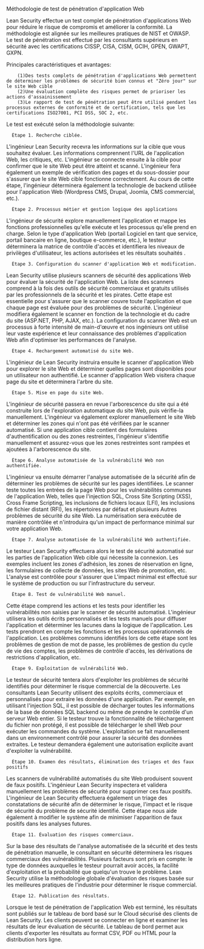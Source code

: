 Méthodologie de test de pénétration d'application Web

Lean Security effectue un test complet de pénétration d'applications Web pour réduire le risque de compromis et améliorer la conformité. La méthodologie est alignée sur les meilleures pratiques de NIST et OWASP. Le test de pénétration est effectué par les consultants supérieurs en sécurité avec les certifications CISSP, CISA, CISM, GCIH, GPEN, GWAPT, GXPN.

Principales caractéristiques et avantages:

        (1)Des tests complets de pénétration d'applications Web permettent de déterminer les problèmes de sécurité bien connus et "Zéro jour" sur le site Web cible
        (2)Une évaluation complète des risques permet de prioriser les actions d'assainissement
        (3)Le rapport de test de pénétration peut être utilisé pendant les processus externes de conformité et de certification, tels que les certifications ISO27001, PCI DSS, SOC 2, etc.

Le test est exécuté selon la méthodologie suivante:




      Étape 1. Recherche ciblée.

L'ingénieur Lean Security recevra les informations sur la cible que vous souhaitez évaluer. Les informations comprennent l'URL de l'application Web, les critiques, etc. L'ingénieur se connecte ensuite à la cible pour confirmer que le site Web peut être atteint et scanné. L'ingénieur fera également un exemple de vérification des pages et du sous-dossier pour s'assurer que le site Web cible fonctionne correctement. Au cours de cette étape, l'ingénieur déterminera également la technologie de backend utilisée pour l'application Web (Wordpress CMS, Drupal, Joomla, CMS commercial, etc.).

      Étape 2. Processus métier et gestion logique des applications

L'ingénieur de sécurité explore manuellement l'application et mappe les fonctions professionnelles qu'elle exécute et les processus qu'elle prend en charge. Selon le type d'application Web (portail Logiciel en tant que service, portail bancaire en ligne, boutique e-commerce, etc.), le testeur déterminera la matrice de contrôle d'accès et identifiera les niveaux de privilèges d'utilisateur, les actions autorisées et les résultats souhaités .

      Étape 3. Configuration du scanner d'application Web et modification.

Lean Security utilise plusieurs scanners de sécurité des applications Web pour évaluer la sécurité de l'application Web. La liste des scanners comprend à la fois des outils de sécurité commerciaux et gratuits utilisés par les professionnels de la sécurité et les pirates. Cette étape est essentielle pour s'assurer que le scanner couvre toute l'application et que chaque page est évaluée pour des problèmes de sécurité. L'ingénieur modifiera également le scanner en fonction de la technologie et du cadre du site (ASP.NET, PHP, AJAX, etc.). La configuration du scanner Web est un processus à forte intensité de main-d'œuvre et nos ingénieurs ont utilisé leur vaste expérience et leur connaissance des problèmes d'application Web afin d'optimiser les performances de l'analyse.

      Étape 4. Rechargement automatisé du site Web.

L'ingénieur de Lean Security instruira ensuite le scanner d'application Web pour explorer le site Web et déterminer quelles pages sont disponibles pour un utilisateur non authentifié. Le scanner d'application Web visitera chaque page du site et déterminera l'arbre du site.

      Étape 5. Mise en page du site Web.

L'ingénieur de sécurité passera en revue l'arborescence du site qui a été construite lors de l'exploration automatique du site Web, puis vérifie-la manuellement. L'ingénieur va également explorer manuellement le site Web et déterminer les zones qui n'ont pas été vérifiées par le scanner automatisé. Si une application cible contient des formulaires d'authentification ou des zones restreintes, l'ingénieur s'identifie manuellement et assurez-vous que les zones restreintes sont rampées et ajoutées à l'arborescence du site.

      Étape 6. Analyse automatisée de la vulnérabilité Web non authentifiée.
  
 L'ingénieur va ensuite démarrer l'analyse automatisée de la sécurité afin de déterminer les problèmes de sécurité sur les pages identifiées. Le scanner teste toutes les entrées de la page Web pour les vulnérabilités communes de l'application Web, telles que l'injection SQL, Cross Site Scripting (XSS), Cross Frame Scripting, les inclusions de fichiers locaux (LFI), les inclusions de fichier distant (RFI), les répertoires par défaut et plusieurs Autres problèmes de sécurité du site Web. La numérisation sera exécutée de manière contrôlée et n'introduira qu'un impact de performance minimal sur votre application Web.
 
      Étape 7. Analyse automatisée de la vulnérabilité Web authentifiée.
     
Le testeur Lean Security effectuera alors le test de sécurité automatisé sur les parties de l'application Web cible qui nécessite la connexion. Les exemples incluent les zones d'adhésion, les zones de réservation en ligne, les formulaires de collecte de données, les sites Web de promotion, etc. L'analyse est contrôlée pour s'assurer que L'impact minimal est effectué sur le système de production ou sur l'infrastructure du serveur.

      Étape 8. Test de vulnérabilité Web manuel.

Cette étape comprend les actions et les tests pour identifier les vulnérabilités non saisies par le scanner de sécurité automatisé. L'ingénieur utilisera les outils écrits personnalisés et les tests manuels pour diffuser l'application et déterminer les lacunes dans la logique de l'application. Les tests prendront en compte les fonctions et les processus opérationnels de l'application. Les problèmes communs identifiés lors de cette étape sont les problèmes de gestion de mot de passe, les problèmes de gestion du cycle de vie des comptes, les problèmes de contrôle d'accès, les dérivations de restrictions d'application, etc.

      Étape 9. Exploitation de vulnérabilité Web.
     
Le testeur de sécurité tentera alors d'exploiter les problèmes de sécurité identifiés pour déterminer le risque commercial de la découverte. Les consultants Lean Security utilisent des exploits écrits, commerciaux et personnalisés pour extraire les données d'une application. Par exemple, en utilisant l'injection SQL, il est possible de décharger toutes les informations de la base de données SQL backend ou même de prendre le contrôle d'un serveur Web entier. Si le testeur trouve la fonctionnalité de téléchargement du fichier non protégé, il est possible de télécharger le shell Web pour exécuter les commandes du système. L'exploitation se fait manuellement dans un environnement contrôlé pour assurer la sécurité des données extraites. Le testeur demandera également une autorisation explicite avant d'exploiter la vulnérabilité.

      Étape 10. Examen des résultats, élimination des triages et des faux positifs

Les scanners de vulnérabilité automatisés du site Web produisent souvent de faux positifs. L'ingénieur Lean Security inspectera et validera manuellement les problèmes de sécurité pour supprimer ces faux positifs. L'ingénieur de Lean Security effectuera également un triage des constatations de sécurité afin de déterminer le risque, l'impact et le risque de sécurité du problème de sécurité identifié. Cette étape nous aide également à modifier le système afin de minimiser l'apparition de faux positifs dans les analyses futures.

      Étape 11. Évaluation des risques commerciaux.

Sur la base des résultats de l'analyse automatisée de la sécurité et des tests de pénétration manuelle, le consultant en sécurité déterminera les risques commerciaux des vulnérabilités. Plusieurs facteurs sont pris en compte: le type de données auxquelles le testeur pourrait avoir accès, la facilité d'exploitation et la probabilité que quelqu'un trouve le problème. Lean Security utilise la méthodologie globale d'évaluation des risques basée sur les meilleures pratiques de l'industrie pour déterminer le risque commercial.

      Étape 12. Publication des résultats.
 
Lorsque le test de pénétration de l'application Web est terminé, les résultats sont publiés sur le tableau de bord basé sur le Cloud sécurisé des clients de Lean Security. Les clients peuvent se connecter en ligne et examiner les résultats de leur évaluation de sécurité. Le tableau de bord permet aux clients d'exporter les résultats au format CSV, PDF ou HTML pour la distribution hors ligne. 



